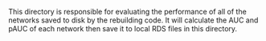 This directory is responsible for evaluating the performance of all of the networks saved to disk by the rebuilding code. It will calculate the AUC and pAUC of each network then save it to local RDS files in this directory.